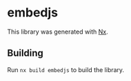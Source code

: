 # embedjs

This library was generated with [Nx](https://nx.dev).

## Building

Run `nx build embedjs` to build the library.
